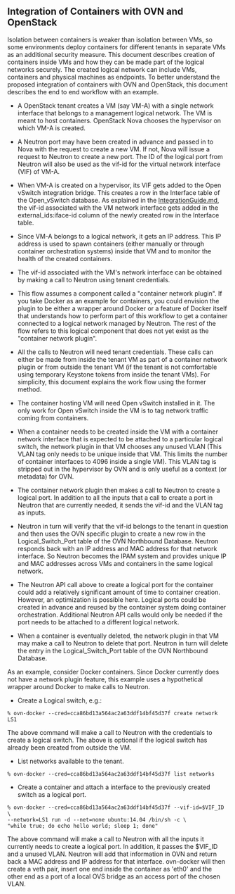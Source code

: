 Integration of Containers with OVN and OpenStack
------------------------------------------------

Isolation between containers is weaker than isolation between VMs, so
some environments deploy containers for different tenants in separate
VMs as an additional security measure.  This document describes creation of
containers inside VMs and how they can be made part of the logical networks
securely.  The created logical network can include VMs, containers and
physical machines as endpoints.  To better understand the proposed integration
of containers with OVN and OpenStack, this document describes the end to end
workflow with an example.

* A OpenStack tenant creates a VM (say VM-A) with a single network interface
that belongs to a management logical network.  The VM is meant to host
containers.  OpenStack Nova chooses the hypervisor on which VM-A is created.

* A Neutron port may have been created in advance and passed in to Nova
with the request to create a new VM.  If not, Nova will issue a request
to Neutron to create a new port.  The ID of the logical port from
Neutron will also be used as the vif-id for the virtual network
interface (VIF) of VM-A.

* When VM-A is created on a hypervisor, its VIF gets added to the
Open vSwitch integration bridge.  This creates a row in the Interface table
of the Open_vSwitch database.  As explained in the [IntegrationGuide.md],
the vif-id associated with the VM network interface gets added in the
external_ids:iface-id column of the newly created row in the Interface table.

* Since VM-A belongs to a logical network, it gets an IP address.  This IP
address is used to spawn containers (either manually or through container
orchestration systems) inside that VM and to monitor the health of the
created containers.

* The vif-id associated with the VM's network interface can be obtained by
making a call to Neutron using tenant credentials.

* This flow assumes a component called a "container network plugin".
If you take Docker as an example for containers, you could envision
the plugin to be either a wrapper around Docker or a feature of Docker itself
that understands how to perform part of this workflow to get a container
connected to a logical network managed by Neutron.  The rest of the flow
refers to this logical component that does not yet exist as the
"container network plugin".

* All the calls to Neutron will need tenant credentials.  These calls can
either be made from inside the tenant VM as part of a container network plugin
or from outside the tenant VM (if the tenant is not comfortable using temporary
Keystone tokens from inside the tenant VMs).  For simplicity, this document
explains the work flow using the former method.

* The container hosting VM will need Open vSwitch installed in it.  The only
work for Open vSwitch inside the VM is to tag network traffic coming from
containers.

* When a container needs to be created inside the VM with a container network
interface that is expected to be attached to a particular logical switch, the
network plugin in that VM chooses any unused VLAN (This VLAN tag only needs to
be unique inside that VM.  This limits the number of container interfaces to
4096 inside a single VM).  This VLAN tag is stripped out in the hypervisor
by OVN and is only useful as a context (or metadata) for OVN.

* The container network plugin then makes a call to Neutron to create a
logical port.  In addition to all the inputs that a call to create a port in
Neutron that are currently needed, it sends the vif-id and the VLAN tag as
inputs.

* Neutron in turn will verify that the vif-id belongs to the tenant in question
and then uses the OVN specific plugin to create a new row in the
Logical_Switch_Port table of the OVN Northbound Database.  Neutron
responds back with an IP address and MAC address for that network
interface.  So Neutron becomes the IPAM system and provides unique IP
and MAC addresses across VMs and containers in the same logical network.

* The Neutron API call above to create a logical port for the container
could add a relatively significant amount of time to container creation.
However, an optimization is possible here.  Logical ports could be
created in advance and reused by the container system doing container
orchestration.  Additional Neutron API calls would only be needed if the
port needs to be attached to a different logical network.

* When a container is eventually deleted, the network plugin in that VM
may make a call to Neutron to delete that port.  Neutron in turn will
delete the entry in the Logical_Switch_Port table of the OVN Northbound
Database.

As an example, consider Docker containers.  Since Docker currently does not
have a network plugin feature, this example uses a hypothetical wrapper
around Docker to make calls to Neutron.

* Create a Logical switch, e.g.:

```
% ovn-docker --cred=cca86bd13a564ac2a63ddf14bf45d37f create network LS1
```

The above command will make a call to Neutron with the credentials to create
a logical switch.  The above is optional if the logical switch has already
been created from outside the VM.

* List networks available to the tenant.

```
% ovn-docker --cred=cca86bd13a564ac2a63ddf14bf45d37f list networks
```

* Create a container and attach a interface to the previously created switch
as a logical port.

```
% ovn-docker --cred=cca86bd13a564ac2a63ddf14bf45d37f --vif-id=$VIF_ID \
--network=LS1 run -d --net=none ubuntu:14.04 /bin/sh -c \
"while true; do echo hello world; sleep 1; done"
```

The above command will make a call to Neutron with all the inputs it currently
needs to create a logical port.  In addition, it passes the $VIF_ID and a
unused VLAN.  Neutron will add that information in OVN and return back
a MAC address and IP address for that interface.  ovn-docker will then create
a veth pair, insert one end inside the container as 'eth0' and the other end
as a port of a local OVS bridge as an access port of the chosen VLAN.

[IntegrationGuide.md]:IntegrationGuide.md
